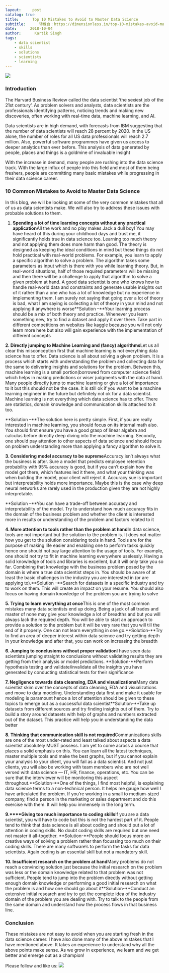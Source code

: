 ```yaml
---
layout:     post
catalog: true
title:      Top 10 Mistakes to Avoid to Master Data Science
subtitle:      转载自：https://dimensionless.in/top-10-mistakes-avoid-master-data-science/
date:      2018-10-04
author:      Kartik Singh
tags:
    - data scientist
    - skills
    - solutions
    - scientists
    - learning
---
```

![](https://cdn-images-1.medium.com/max/800/0*yqLZPi7_sBJYJbZH.png)


### **Introduction**

The Harvard Business Review called the data scientist ‘the sexiest job of the 21st century’. As problem solvers and analysts, data scientists are the professionals identifying patterns, noticing trends and making new discoveries, often working with real-time data, machine learning, and AI.

Data scientists are in high demand, with forecasts from IBM suggesting that the number of data scientists will reach 28 percent by 2020. In the US alone, the number of roles for all US data professionals will reach 2.7 million. Also, powerful software programmes have given us access to deeper analytics than ever before. This analysis of data generated by people, places and things is a goldmine of invaluable insight

With the increase in demand, many people are rushing into the data science track. With the large influx of people into this field and most of them being freshers, people are committing many basic mistakes while progressing in their data science career.

### 10 Common Mistakes to Avoid to Master Data Science

In this blog, we will be looking at some of the very common mistakes that all of us as data scientists make. We will also try to address these issues with probable solutions to them.



1. **Spending a lot of time learning concepts without any practical application**All the work and no play makes Jack a dull boy! You may have heard of this during your childhood days and trust me, it significantly holds true in data science too. Learning too much theory and not applying them does more harm than good. The theory is designed as keeping the ideal conditions in mind but these things do not hold practical with real-world problems. For example, you learn to apply a specific algorithm to solve a problem. The algorithm takes some parameters as input which is there with you while learning theory. But, in real-world situations, half of those required parameters will be missing and then there will be a challenge to apply that algorithm to solve a given problem at hand. A good data scientist is one who knows how to handle real-world data and constraints and generate usable insights out of it rather than a one who has a lot of knowledge but no experience in implementing them. I am surely not saying that going over a lot of theory is bad, what I am saying is collecting a lot of theory in your mind and not applying it anywhere is worse**Solution –**Your learning process should be a mix of both theory and practice. Whenever you learn something new, try to find a dataset and apply it over there. Take part in different competitions on websites like kaggle because you will not only learn more here but also will gain experience with the implementation of different concepts


**2. Directly jumping to Machine Learning and (fancy) algorithms**Let us all clear this misconception first that machine learning is not everything data science has to offer. Data science is all about solving a given problem. It is a process which starts with understanding the problem and collecting data for the same to delivering insights and solutions for the problem. Between this, machine learning is a small portion(borrowed from computer science field) which helps in making predictions or wiser judgments with the data at hand. Many people directly jump to machine learning or give a lot of importance to it but this should not be the case. It is still ok if you want to be a machine learning engineer in the future but definitely not ok for a data scientist. Machine learning is not everything which data science has to offer. There are statistics, domain knowledge and communication skills attached to it too.

**Solution –**The solution here is pretty simple. First, if you are really interested in machine learning, you should focus on its internal math also. You should first ensure you have a good grasp of linear algebra and calculus before directly deep diving into the machine learning. Secondly, one should pay attention to other aspects of data science and should focus on problem understanding more than applying a fancy algorithm to solve it.

**3. Considering model accuracy to be supreme**Accuracy isn’t always what the business is after. Sure a model that predicts employee retention probability with 95% accuracy is good, but if you can’t explain how the model got there, which features led it there, and what your thinking was when building the model, your client will reject it. Accuracy sue is important but interpretability holds more importance. Maybe this is the case why deep neural networks are rarely used in the production given they are not highly interpretable.

**Solution –**You can have a trade-off between accuracy and interpretability of the model. Try to understand how much accuracy fits in the domain of the business problem and whether the client is interested more in results or understanding of the problem and factors related to it

**4. More attention to tools rather than the problem at hand**In data science, tools are not important but the solution to the problem is. It does not matter how you get to the solution considering tools in hand. Tools are for the purpose of making life easier and enabling one to perform tasks quickly hence one should not pay large attention to the usage of tools. For example, one should not try to fit in machine learning everywhere uselessly. Having a solid knowledge of tools and libraries is excellent, but it will only take you so far. Combining that knowledge with the business problem posed by the domain is where a true data scientist steps in. You should be aware of at least the basic challenges in the industry you are interested in (or are applying to).**Solution –**Search for datasets in a specific industry and try to work on them. This will create an impact on your resume. You should also focus on having domain knowledge of the problem you are trying to solve

**5. Trying to learn everything at once**This is one of the most common mistakes many data scientists end up doing. Being a jack of all trades and master of none may give your knowledge a lot of breadths and but you will always lack the required depth. You will be able to start an approach to provide a solution to the problem but it will be very rare that you will till the end of it properly. One can not learn everything in one go.**Solution-**Try to find an area of deeper interest within data science and try getting depth in your knowledge and after that, you can work on increasing the breadth

**6. Jumping to conclusions without proper validation**I have seen data scientists jumping straight to conclusions without validating results they are getting from their analysis or model predictions. **Solution-**Perform hypothesis testing and validate/invalidate all the insights you have generated by conducting statistical tests for their significance

**7. Negligence towards data cleansing, EDA and visualizations**Many data scientist skim over the concepts of data cleaning, EDA and visualizations and move to data modeling. Understanding data first and make it usable for modeling is paramount hence a lot of attention should be given to these topics to emerge out as a successful data scientist**Solution-**Take up datasets from different sources and try finding insights out of them. Try to build a story around datasets with help of graphs and numbers extracted out of the dataset. This practice will help you in understanding the data better

**8. Thinking that communication skill is not required**Communications skills are one of the most under-rated and least talked about aspects a data scientist absolutely MUST possess. I am yet to come across a course that places a solid emphasis on this. You can learn all the latest techniques, master multiple tools and make the best graphs, but if you cannot explain your analysis to your client, you will fail as a data scientist. And not just clients, you will also be working with team members who are not well versed with data science — IT, HR, finance, operations, etc. You can be sure that the interviewer will be monitoring this aspect throughout.**Solution-**One of the things, I find most helpful, is explaining data science terms to a non-technical person. It helps me gauge how well I have articulated the problem. If you’re working in a small to medium-sized company, find a person in the marketing or sales department and do this exercise with them. It will help you immensely in the long term.

**9.****Giving too much importance to coding skills**If you are a data scientist, you will have to code but this is not the hardest part of it. People tend to think that data science is all about coding and should put a lot of attention in coding skills. No doubt coding skills are required but one need not master it all-together. **Solution-**People should focus more on creative ways of solving a problem rather than focussing too much on their coding skills. There are many software’s to perform the tasks for data scientists. Again coding is an essential skill but not a mandatory skill.

**10. Insufficient research on the problem at hand**Many problems do not reach a convincing solution just because the initial research on the problem was less or the domain knowledge related to that problem was not sufficient. People tend to jump into the problem directly without getting enough domain knowledge or performing a good initial research on what the problem is and how one should go about it**Solution-**Conduct an extensive initial research and try to get the complete idea of the industry domain of the problem you are dealing with. Try to talk to the people from the same domain and understand how the process flows in that business line.

### **Conclusion**

These mistakes are not easy to avoid when you are starting fresh in the data science career. I have also done many of the above mistakes that I have mentioned above. It takes an experience to understand why all the above points make sense. As we grow in experience, we learn and we get better and emerge out as a champion!

Please follow and like us:
![](https://dimensionless.in/wp-content/plugins/ultimate-social-media-icons/images/follow_subscribe.png)


